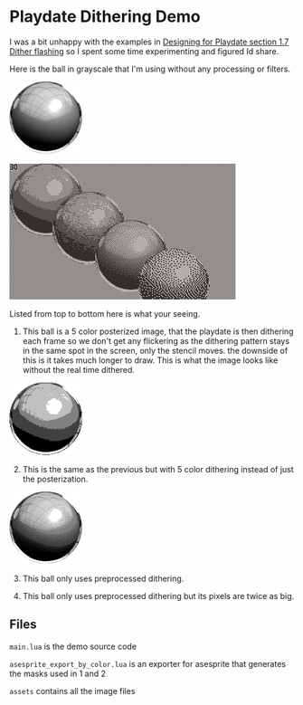 # Playdate Dithering Demo

I was a bit unhappy with the examples in [Designing for Playdate section 1.7 Dither flashing](https://sdk.play.date/1.12.3/Designing%20for%20Playdate.html#_dither_flashing) so I spent some time experimenting and figured Id share.

Here is the ball in grayscale that I'm using without any processing or filters.

![ball_origional|128x128](/assets/ball_origional.png)

![playdate-20230129-131808|400x240](/assets/playdate-20230129-131808.gif)

Listed from top to bottom here is what your seeing.

1. This ball is a 5 color posterized image, that the playdate is then dithering each frame so we don't get any flickering as the dithering pattern stays in the same spot in the screen, only the stencil moves. the downside of this is it takes much longer to draw. This is what the image looks like without the real time dithered.

![ball_5posterize|128x128](/assets/ball_5posterize.png)

2. This is the same as the previous but with 5 color dithering instead of just the posterization.

![ball_5dither|128x128](/assets/ball_5dither.png)

3. This ball only uses preprocessed dithering.

4. This ball only uses preprocessed dithering but its pixels are twice as big.

## Files

`main.lua` is the demo source code 

`asesprite_export_by_color.lua` is an exporter for asesprite that generates the masks used in 1 and 2

`assets` contains all the image files
